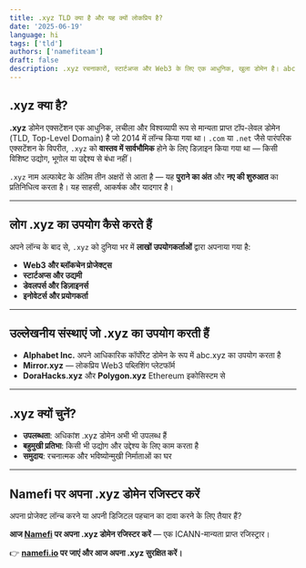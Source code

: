 ```yaml
---
title: .xyz TLD क्या है और यह क्यों लोकप्रिय है?
date: '2025-06-19'
language: hi
tags: ['tld']
authors: ['namefiteam']
draft: false
description: .xyz रचनाकारों, स्टार्टअप्स और Web3 के लिए एक आधुनिक, खुला डोमेन है। abc.xyz जैसे इनोवेटर्स में शामिल हों — अब Namefi.io पर अपना .xyz रजिस्टर करें।
---
```


## **.xyz क्या है?**

**.xyz** डोमेन एक्सटेंशन एक आधुनिक, लचीला और विश्वव्यापी रूप से मान्यता प्राप्त टॉप-लेवल डोमेन (TLD, Top-Level Domain) है जो 2014 में लॉन्च किया गया था। `.com` या `.net` जैसे पारंपरिक एक्सटेंशन के विपरीत, `.xyz` को **वास्तव में सार्वभौमिक** होने के लिए डिज़ाइन किया गया था — किसी विशिष्ट उद्योग, भूगोल या उद्देश्य से बंधा नहीं।

`.xyz` नाम अल्फाबेट के अंतिम तीन अक्षरों से आता है — यह **पुराने का अंत** और **नए की शुरुआत** का प्रतिनिधित्व करता है। यह साहसी, आकर्षक और यादगार है।

---

## **लोग .xyz का उपयोग कैसे करते हैं**

अपने लॉन्च के बाद से, `.xyz` को दुनिया भर में **लाखों उपयोगकर्ताओं** द्वारा अपनाया गया है:

* **Web3 और ब्लॉकचेन प्रोजेक्ट्स**
* **स्टार्टअप्स और उद्यमी**
* **डेवलपर्स और डिज़ाइनर्स**
* **इनोवेटर्स और प्रयोगकर्ता**

---

## **उल्लेखनीय संस्थाएं जो .xyz का उपयोग करती हैं**

* **Alphabet Inc.** अपने आधिकारिक कॉर्पोरेट डोमेन के रूप में abc.xyz का उपयोग करता है
* **Mirror.xyz** — लोकप्रिय Web3 पब्लिशिंग प्लेटफॉर्म
* **DoraHacks.xyz** और **Polygon.xyz** Ethereum इकोसिस्टम से

---

## **.xyz क्यों चुनें?**

* **उपलब्धता**: अधिकांश .xyz डोमेन अभी भी उपलब्ध हैं
* **बहुमुखी प्रतिभा**: किसी भी उद्योग और उद्देश्य के लिए काम करता है
* **समुदाय**: रचनात्मक और भविष्योन्मुखी निर्माताओं का घर

---

## **Namefi पर अपना .xyz डोमेन रजिस्टर करें**

अपना प्रोजेक्ट लॉन्च करने या अपनी डिजिटल पहचान का दावा करने के लिए तैयार हैं?

**आज [Namefi](https://namefi.io) पर अपना .xyz डोमेन रजिस्टर करें** — एक ICANN-मान्यता प्राप्त रजिस्ट्रार।

👉 **[namefi.io](https://namefi.io) पर जाएं और आज अपना .xyz सुरक्षित करें।**